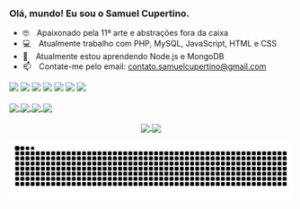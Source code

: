 ### Olá, mundo! Eu sou o Samuel Cupertino.

- 🤓&emsp;Apaixonado pela 11ª arte e abstrações fora da caixa
- 💻&emsp;Atualmente trabalho com PHP, MySQL, JavaScript, HTML e CSS
- 🌱&emsp;Atualmente estou aprendendo Node.js e MongoDB
- 📫&emsp;Contate-me pelo email: contato.samuelcupertino@gmail.com
<div>
  <img width="50" src="https://cdn.jsdelivr.net/gh/devicons/devicon/icons/php/php-plain.svg" />
  <img width="50" src="https://cdn.jsdelivr.net/gh/devicons/devicon/icons/mysql/mysql-original-wordmark.svg" />
  <img width="50" src="https://cdn.jsdelivr.net/gh/devicons/devicon/icons/javascript/javascript-plain.svg" />
  <img width="50" src="https://cdn.jsdelivr.net/gh/devicons/devicon/icons/html5/html5-plain-wordmark.svg" />
  <img width="50" src="https://cdn.jsdelivr.net/gh/devicons/devicon/icons/css3/css3-plain-wordmark.svg" />
  <img width="50" src="https://cdn.jsdelivr.net/gh/devicons/devicon/icons/nodejs/nodejs-plain.svg" />
  <img width="50" src="https://cdn.jsdelivr.net/gh/devicons/devicon/icons/mongodb/mongodb-plain-wordmark.svg" />
<div>

<br>
  
<div>
  <a href="https://www.linkedin.com/in/samuel-cupertino-618ba3218/" target="_blank">
    <img align="center" src="https://img.shields.io/badge/LinkedIn-0077B5?style=for-the-badge&logo=linkedin&logoColor=white" />
  </a>
  <a href="https://codepen.io/samuelCupertino" target="_blank">
    <img align="center" width="73" src="https://lh5.googleusercontent.com/iA6XX08TUnQJg_NMCUcZZIc9ssd-gdiPOpJNy3I4aDwdcNrzZ9FEfrJCkiuwwUbYxfeWacYtKuyu32kvCG13OoQWR7c9B_-F2E8UF9SXQnN9uEXh29XA5hueDN4XNEpb5F-azgpV" />
  </a>    
  <a href="mailto:contato.samuelcupertino@gmail.com">
    <img align="center" src="https://img.shields.io/badge/Gmail-D14836?style=for-the-badge&logo=gmail&logoColor=white" />
  </a>  
  <a href="https://www.instagram.com/samuelcupertino.dev" target="_blank">
    <img align="center" src="https://img.shields.io/badge/Instagram-E4405F?style=for-the-badge&logo=instagram&logoColor=white" />
  </a>
</div>

<br>

<div align="center">
  <a href="https://github.com/anuraghazra/github-readme-stats">
    <img align="center" src="https://github-readme-stats.vercel.app/api?username=samuelCupertino&show_icons=true&theme=tokyonight" />
  </a>
  <a href="https://github.com/anuraghazra/convoychat">
    <img align="center" src="https://github-readme-stats.vercel.app/api/top-langs/?username=samuelCupertino&layout=compact&theme=tokyonight" />
  </a>
</div>

![Snake animation](https://github.com/samuelCupertino/samuelCupertino/blob/output/github-contribution-grid-snake.svg) 

